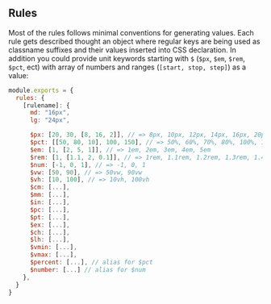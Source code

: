## Rules

Most of the rules follows minimal conventions for generating values. Each rule gets described thought an object where regular keys are being used as classname suffixes and their values inserted into CSS declaration. In addition you could provide unit keywords starting with `$` (`$px`, `$em`, `$rem`, `$pct`, ect) with array of numbers and ranges (`[start, stop, step]`) as a value:


```javascript
module.exports = {
  rules: {
    [rulename]: {
      md: "16px",
      lg: "24px",

      $px: [20, 30, [8, 16, 2]], // => 8px, 10px, 12px, 14px, 16px, 20px, 30px
      $pct: [[50, 80, 10], 100, 150], // => 50%, 60%, 70%, 80%, 100%, 150%
      $em: [1, [2, 5, 1]], // => 1em, 2em, 3em, 4em, 5em
      $rem: [1, [1.1, 2, 0.1]], // => 1rem, 1.1rem, 1.2rem, 1.3rem, 1.4rem, 1.5rem, 1.6rem, 1.7rem, 1.8rem, 1.9rem, 2rem
      $num: [-1, 0, 1], // => -1, 0, 1
      $vw: [50, 90], // => 50vw, 90vw
      $vh: [10, 100], // => 10vh, 100vh
      $cm: [...],
      $mm: [...],
      $in: [...],
      $pc: [...],
      $pt: [...],
      $ex: [...],
      $ch: [...],
      $lh: [...],
      $vmin: [...],
      $vmax: [...],
      $percent: [...], // alias for $pct
      $number: [...] // alias for $num
    },
  }
}
```


